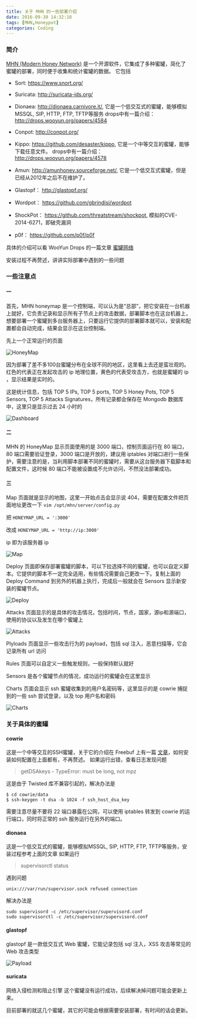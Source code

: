 ```yaml
---
title: 关于 MHN 的一些部署介绍
date: 2016-09-30 14:32:18
tags: [MHN,Honeypot]
categories: Coding
---
```

<script src="https://blog-1252261399.cos-website.ap-beijing.myqcloud.com/pangu.js"></script>

### 简介
[MHN (Modern Honey Network)](https://itandsecuritystuffs.wordpress.com/2015/02/03/honeypot-networks/) 是一个开源软件，它集成了多种蜜罐，简化了蜜罐的部署，同时便于收集和统计蜜罐的数据。
它包括

- Sort: https://www.snort.org/

- Suricata: http://suricata-ids.org/

- Dionaea: http://dionaea.carnivore.it/, 它是一个低交互式的蜜罐，能够模拟MSSQL, SIP, HTTP, FTP, TFTP等服务 drops中有一篇介绍： http://drops.wooyun.org/papers/4584

- Conpot: http://conpot.org/

- Kippo: https://github.com/desaster/kippo, 它是一个中等交互的蜜罐，能够下载任意文件。 drops中有一篇介绍： http://drops.wooyun.org/papers/4578

- Amun: http://amunhoney.sourceforge.net/, 它是一个低交互式蜜罐，但是已经从2012年之后不在维护了。

- Glastopf： http://glastopf.org/

- Wordpot： https://github.com/gbrindisi/wordpot

- ShockPot： https://github.com/threatstream/shockpot, 模拟的CVE-2014-6271，即破壳漏洞

- p0f： https://github.com/p0f/p0f

具体的介绍可以看 WooYun Drops 的一篇文章 [蜜罐网络](https://blog-1252261399.cos-website.ap-beijing.myqcloud.com/others/%E8%9C%9C%E7%BD%90%E7%BD%91%E7%BB%9C.html)

安装过程不再赘述，讲讲实际部署中遇到的一些问题

<!-- more -->

### 一些注意点
#### 一
首先，MHN honeymap 是一个控制端，可以认为是“总部”，把它安装在一台机器上就好，它负责记录和显示所有子节点上的攻击数据，部署脚本也在这台机器上，想要部署一个蜜罐到多台服务器上，只要运行它提供的部署脚本就可以，安装和配置都会自动完成，结果会显示在这台控制端。

先上一个正常运行的页面

![HoneyMap](https://blog-1252261399.cos-website.ap-beijing.myqcloud.com/images/HoneyMap.jpg)

因为部署了差不多100台蜜罐分布在全球不同的地区，这里看上去还是蛮壮观的。红色的代表正在发起攻击的 ip 地理位置，黄色的代表受攻击方，也就是蜜罐的 ip ，显示结果是实时的。

这是统计信息，包括 TOP 5 IPs, TOP 5 ports, TOP 5 Honey Pots, TOP 5 Sensors, TOP 5 Attacks Signatures，所有记录都会保存在 Mongodb 数据库中，这里只是显示过去 24 小时的

![Dashboard](https://blog-1252261399.cos-website.ap-beijing.myqcloud.com/images/Dashboard.jpg)

#### 二
MHN 的 HoneyMap 显示页面使用的是 3000 端口，控制页面运行在 80 端口，80 端口需要验证登录，3000 端口是开放的，建议用 iptables 对端口进行一些保护，需要注意的是，当利用脚本部署不同的蜜罐时，需要从这台服务器下载脚本和配置文件，这时候 80 端口不能被设置成不允许访问，不然没法部署成功。

#### 三
Map 页面就是显示的地图，这里一开始点击会显示说 404，需要在配置文件把页面地址更改一下
`vim /opt/mhn/server/config.py`

把
`HONEYMAP_URL = ':3000' `

改成
`HONEYMAP_URL = 'http://ip:3000'`   
 
 ip 即为该服务器 ip
 
![Map](https://blog-1252261399.cos-website.ap-beijing.myqcloud.com/images/map.jpg)

Deploy 页面即保存部署蜜罐的脚本，可以下拉选择不同的蜜罐，也可以自定义脚本。它提供的脚本不一定完全适用，有些情况需要自己更改一下。复制上面的 Deploy Command 到另外的机器上执行，完成后一般就会在 Sensors 显示新安装的蜜罐节点。

![Deploy](https://blog-1252261399.cos-website.ap-beijing.myqcloud.com/images/Deploy.jpg)

Attacks 页面显示的是具体的攻击情况，包括时间，节点，国家，源ip和源端口，使用的协议以及发生在哪个蜜罐上

![Attacks](https://blog-1252261399.cos-website.ap-beijing.myqcloud.com/images/Attacks.jpg)

Plyloads 页面显示一些攻击行为的 payload，包括 sql 注入，恶意扫描等，它会记录所有 url 访问

Rules 页面可以自定义一些触发规则，一般保持默认就好

Sensors 是各个蜜罐节点的情况，成功运行的蜜罐会在这里显示

Charts 页面会显示 ssh 蜜罐收集到的用户名密码等，这里显示的是 cowrie 捕捉到的一些 ssh 尝试登录，以及 top 用户名和密码

![Charts](https://blog-1252261399.cos-website.ap-beijing.myqcloud.com/images/passwd.jpg)


### 关于具体的蜜罐

#### cowrie
这是一个中等交互的SSH蜜罐，关于它的介绍在 Freebuf 上有一篇 [文章](http://www.freebuf.com/articles/network/112065.html)，如何安装如何配置在上面都有，不再赘述。
如果运行出错，查看日志发现问题 
> getDSAkeys - TypeError: must be long, not mpz 

这是由于 Twisted 库不兼容引起的，解决办法是
```
$ cd cowrie/data
$ ssh-keygen -t dsa -b 1024 -f ssh_host_dsa_key
```
需要注意尽量不要将 22 端口暴露在公网，可以使用 iptables 转发到 cowrie 的运行端口，同时将正常的 ssh 服务运行在另外的端口。


#### dionaea
这是一个低交互式的蜜罐，能够模拟MSSQL, SIP, HTTP, FTP, TFTP等服务，安装过程参考上面的文章
如果运行 
> supervisorctl status 

遇到问题
```
unix:///var/run/supervisor.sock refused connection
```
解决办法是
```
sudo supervisord -c /etc/supervisor/supervisord.conf
sudo supervisorctl -c /etc/supervisor/supervisord.conf
```

#### glastopf
glastopf 是一款低交互式 Web 蜜罐，它能记录包括 sql 注入，XSS 攻击等常见的 Web 攻击类型

![Payload](https://blog-1252261399.cos-website.ap-beijing.myqcloud.com/images/Payloads.jpg)

#### suricata
网络入侵检测和阻止引擎
这个蜜罐没有运行成功，后续解决掉问题可能会更新上来。

目前部署的就这几个蜜罐，其它的可能会根据需要安装部署，有时间的话会更新。

<script>pangu.spacingPage();</script>



